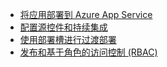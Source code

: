 * [将应用部署到 Azure App Service](../articles/app-service-web/web-sites-deploy.md)
* [配置源控件和持续集成](../articles/app-service-web/app-service-continuous-deployment.md)
* [使用部署槽进行过渡部署](../articles/app-service-web/web-sites-staged-publishing.md)
* [发布和基于角色的访问控制 (RBAC)](https://azure.microsoft.com/blog/rbac-and-azure-websites-publishing/)